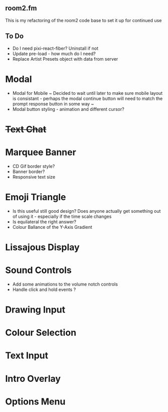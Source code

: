 ## room2.fm

This is my refactoring of the room2 code base to set it up for continued use

## To Do
- Do I need pixi-react-fiber? Uninstall if not
- Update pre-load - how much do I need?
- Replace Artist Presets object with data from server

# Modal
- Modal for Mobile ~ Decided to wait until later to make sure mobile layout is consistant - perhaps the modal continue button will need to match the prompt response button in some way ~
- Modal button styling - animation and different cursor?

# ~~Text Chat~~

# Marquee Banner
- CD Gif border style?
- Banner border?
- Responsive text size

# Emoji Triangle
- Is this useful still good design? Does anyone actually get something out of using it - especially if the time scale changes
- Is equilateral the right answer?
- Colour Ballance of the Y-Axis Gradient

# Lissajous Display

# Sound Controls
- Add some animations to the volume notch controls
- Handle click and hold events ?

# Drawing Input

# Colour Selection

# Text Input

# Intro Overlay

# Options Menu